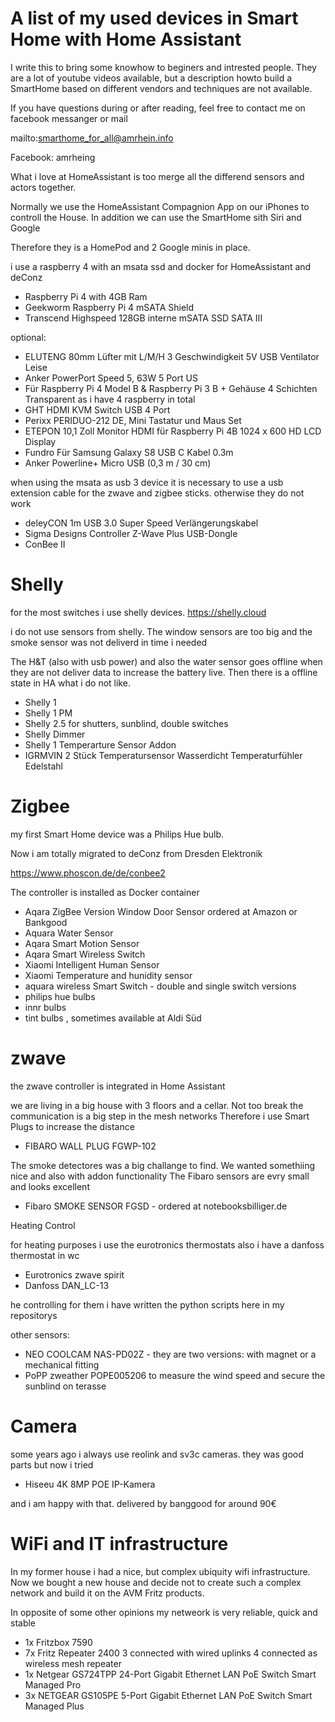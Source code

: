 # A list of my used devices in Smart Home with Home Assistant

I write this to bring some knowhow to beginers and intrested people. 
They are a lot of youtube videos available, but a description howto build a SmartHome based on different vendors and techniques are not available.

If you have questions during or after reading, feel free to contact me on facebook messanger or mail

mailto:smarthome_for_all@amrhein.info

Facebook: amrheing

What i love at HomeAssistant is too merge all the differend sensors and actors together. 

Normally we use the HomeAssistant Compagnion App on our iPhones to controll the House.
In addition we can use the SmartHome sith Siri and Google

Therefore they is a HomePod and 2 Google minis in place.

i use a raspberry 4 with an msata ssd and docker for HomeAssistant and deConz

- Raspberry Pi 4 with 4GB Ram
- Geekworm Raspberry Pi 4 mSATA Shield
- Transcend Highspeed 128GB interne mSATA SSD SATA III 

optional:
- ELUTENG 80mm Lüfter mit L/M/H 3 Geschwindigkeit 5V USB Ventilator Leise 
- Anker PowerPort Speed 5, 63W 5 Port US
- Für Raspberry Pi 4 Model B & Raspberry Pi 3 B + Gehäuse 4 Schichten Transparent 
  as i have 4 raspberry in total
- GHT HDMI KVM Switch USB 4 Port
- Perixx PERIDUO-212 DE, Mini Tastatur und Maus Set
- ETEPON 10,1 Zoll Monitor HDMI für Raspberry Pi 4B 1024 x 600 HD LCD Display
- Fundro Für Samsung Galaxy S8 USB C Kabel 0.3m
- Anker Powerline+ Micro USB (0,3 m / 30 cm)


when using the msata as usb 3 device it is necessary to use a usb extension cable for the zwave and zigbee sticks.
otherwise they do not work

- deleyCON 1m USB 3.0 Super Speed Verlängerungskabel
- Sigma Designs Controller Z-Wave Plus USB-Dongle
- ConBee II 

# Shelly

for the most switches i use shelly devices. https://shelly.cloud

i do not use sensors from shelly. 
The window sensors are too big and the smoke sensor was not deliverd in time i needed

The H&T (also with usb power) and also the water sensor goes offline when they are not deliver data to increase the battery live. Then there is a offline state in HA what i do not like.

- Shelly 1
- Shelly 1 PM
- Shelly 2.5 for shutters, sunblind, double switches
- Shelly Dimmer
- Shelly 1 Temperarture Sensor Addon
- IGRMVIN 2 Stück Temperatursensor Wasserdicht Temperaturfühler Edelstahl 


# Zigbee

my first Smart Home device was a Philips Hue bulb. 

Now i am totally migrated to deConz from Dresden Elektronik

https://www.phoscon.de/de/conbee2

The controller is installed as Docker container

- Aqara ZigBee Version Window Door Sensor ordered at Amazon or Bankgood
- Aquara Water Sensor
- Aqara Smart Motion Sensor
- Aqara Smart Wireless Switch
- Xiaomi Intelligent Human Sensor
- Xiaomi Temperature and hunidity sensor
- aquara wireless Smart Switch - double and single switch versions
- philips hue bulbs
- innr bulbs
- tint bulbs , sometimes available at Aldi Süd

# zwave

the zwave controller is integrated in Home Assistant

we are living in a big house with 3 floors and a cellar. 
Not too break the communication is a big step in the mesh networks
Therefore i use Smart Plugs to increase the distance

- FIBARO WALL PLUG FGWP-102

The smoke detectores was a big challange to find.
We wanted somethiing nice and also with addon functionality
The Fibaro sensors are evry small and looks excellent 

- Fibaro SMOKE SENSOR FGSD - ordered at notebooksbilliger.de

Heating Control

for heating purposes i use the eurotronics thermostats
also i have a danfoss thermostat in wc

- Eurotronics zwave spirit
- Danfoss DAN_LC-13

he controlling for them i have written the python scripts here in my repositorys

other sensors:

- NEO COOLCAM NAS-PD02Z - they are two versions: with magnet or a mechanical fitting
- PoPP zweather POPE005206 to measure the wind speed and secure the sunblind on terasse

# Camera

some years ago i always use reolink and sv3c cameras. they was good parts but now i tried

- Hiseeu 4K 8MP POE IP-Kamera 

and i am happy with that. delivered by banggood for around 90€

# WiFi and IT infrastructure

In my former house i had a nice, but complex ubiquity wifi infrastructure. 
Now we bought a new house and decide not to create such a complex network and build it on the AVM Fritz products.

In opposite of some other opinions my netweork is very reliable, quick and stable

- 1x Fritzbox 7590
- 7x Fritz Repeater 2400
  3 connected with wired uplinks
  4 connected as wireless mesh repeater
- 1x Netgear GS724TPP 24-Port Gigabit Ethernet LAN PoE Switch Smart Managed Pro 
- 3x NETGEAR GS105PE 5-Port Gigabit Ethernet LAN PoE Switch Smart Managed Plus



